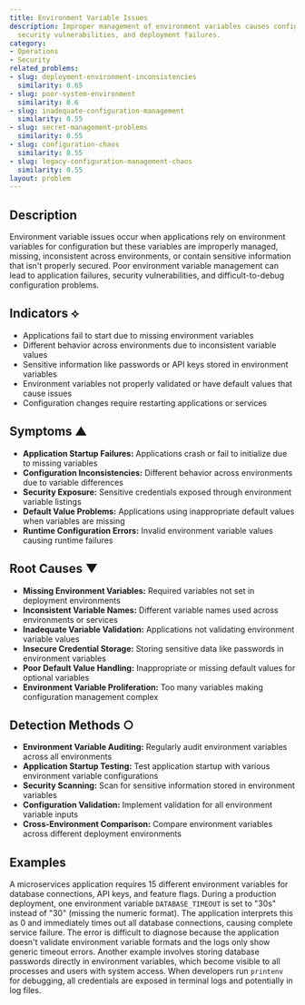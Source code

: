 ```yaml
---
title: Environment Variable Issues
description: Improper management of environment variables causes configuration problems,
  security vulnerabilities, and deployment failures.
category:
- Operations
- Security
related_problems:
- slug: deployment-environment-inconsistencies
  similarity: 0.65
- slug: poor-system-environment
  similarity: 0.6
- slug: inadequate-configuration-management
  similarity: 0.55
- slug: secret-management-problems
  similarity: 0.55
- slug: configuration-chaos
  similarity: 0.55
- slug: legacy-configuration-management-chaos
  similarity: 0.55
layout: problem
---
```


## Description

Environment variable issues occur when applications rely on environment variables for configuration but these variables are improperly managed, missing, inconsistent across environments, or contain sensitive information that isn't properly secured. Poor environment variable management can lead to application failures, security vulnerabilities, and difficult-to-debug configuration problems.

## Indicators ⟡

- Applications fail to start due to missing environment variables
- Different behavior across environments due to inconsistent variable values
- Sensitive information like passwords or API keys stored in environment variables
- Environment variables not properly validated or have default values that cause issues
- Configuration changes require restarting applications or services

## Symptoms ▲

- **Application Startup Failures:** Applications crash or fail to initialize due to missing variables
- **Configuration Inconsistencies:** Different behavior across environments due to variable differences
- **Security Exposure:** Sensitive credentials exposed through environment variable listings
- **Default Value Problems:** Applications using inappropriate default values when variables are missing
- **Runtime Configuration Errors:** Invalid environment variable values causing runtime failures

## Root Causes ▼

- **Missing Environment Variables:** Required variables not set in deployment environments
- **Inconsistent Variable Names:** Different variable names used across environments or services
- **Inadequate Variable Validation:** Applications not validating environment variable values
- **Insecure Credential Storage:** Storing sensitive data like passwords in environment variables
- **Poor Default Value Handling:** Inappropriate or missing default values for optional variables
- **Environment Variable Proliferation:** Too many variables making configuration management complex

## Detection Methods ○

- **Environment Variable Auditing:** Regularly audit environment variables across all environments
- **Application Startup Testing:** Test application startup with various environment variable configurations
- **Security Scanning:** Scan for sensitive information stored in environment variables
- **Configuration Validation:** Implement validation for all environment variable inputs
- **Cross-Environment Comparison:** Compare environment variables across different deployment environments

## Examples

A microservices application requires 15 different environment variables for database connections, API keys, and feature flags. During a production deployment, one environment variable `DATABASE_TIMEOUT` is set to "30s" instead of "30" (missing the numeric format). The application interprets this as 0 and immediately times out all database connections, causing complete service failure. The error is difficult to diagnose because the application doesn't validate environment variable formats and the logs only show generic timeout errors. Another example involves storing database passwords directly in environment variables, which become visible to all processes and users with system access. When developers run `printenv` for debugging, all credentials are exposed in terminal logs and potentially in log files.